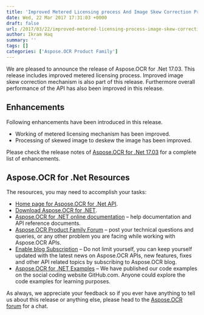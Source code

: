 ```yaml
---
title: 'Improved Metered Licensing process And Image Skew Correction Process With Aspose.OCR for .Net 17.03'
date: Wed, 22 Mar 2017 17:31:03 +0000
draft: false
url: /2017/03/22/improved-metered-licensing-process-image-skew-correction-process-aspose.ocr-.net-17.03/
author: Ikram Haq
summary: ''
tags: []
categories: ['Aspose.OCR Product Family']
---
```


We are pleased to announce the release of Aspose.OCR for .Net 17.03. This release includes improved metered licensing process. Improved image skew correction mechanism is also part of this release. Furthermore overall performance of the API has also been improved in this release.

## Enhancements

Following enhancements have been introduced in this release.

*   Working of metered licensing mechanism has been improved.
*   Processing of skewed image to deskew the image has been improved.

Please check the release notes of [Aspose.OCR for .Net 17.03][1] for a complete list of enhancements.

## Aspose.OCR for .Net Resources

The resources, you may need to accomplish your tasks:

*   [Home page for Aspose.OCR for .Net API][2].
*   [Download Aspose.OCR for .NET][3].
*   [Aspose.OCR for .NET online documentation][4] – help documentation and API reference documents.
*   [Aspose.OCR Product Family Forum][5] – post your technical questions and queries, or any other problem you are facing while working with Aspose.OCR APIs.
*   [Enable blog Subscription][6] – Do not limit yourself, you can keep yourself updated with the latest news on Aspose.OCR APIs, new features, fixes and other API related topics by subscribing to Aspose.OCR blog.
*   [Aspose.OCR for .NET Examples][7] – We have published our code examples on the social coding website GitHub.com. Anyone could explore the code examples for learning purposes.

As always, we appreciate your feedback so if you ever have anything to tell us about this release or anything else, please head to the [Aspose.OCR forum][8] for a chat.




[1]: https://downloads.aspose.com/ocr/net
[2]: https://www.aspose.com/products/ocr/net
[3]: https://downloads.aspose.com/ocr/net
[4]: https://docs.aspose.com/display/ocrnet/Home
[5]: https://forum.aspose.com/c/ocr
[6]: https://blog.aspose.com/category/aspose-products/aspose-ocr-product-family/
[7]: https://github.com/aspose-ocr/Aspose.OCR-for-.NET
[8]: https://www.aspose.com/community/forums/aspose.ocr-product-family/493/showforum.aspx




